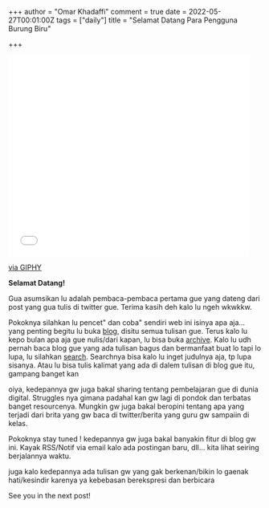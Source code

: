 +++
author = "Omar Khadaffi"
comment = true
date = 2022-05-27T00:01:00Z
tags = ["daily"]
title = "Selamat Datang Para Pengguna Burung Biru"

+++
<iframe src="[https://giphy.com/embed/Vbtc9VG51NtzT1Qnv1](https://giphy.com/embed/Vbtc9VG51NtzT1Qnv1 "https://giphy.com/embed/Vbtc9VG51NtzT1Qnv1")" width="480" height="400" frameBorder="0" class="giphy-embed" allowFullScreen></iframe><p><a href="[https://giphy.com/gifs/Friends-friends-tv-episode-219-Vbtc9VG51NtzT1Qnv1](https://giphy.com/gifs/Friends-friends-tv-episode-219-Vbtc9VG51NtzT1Qnv1 "https://giphy.com/gifs/Friends-friends-tv-episode-219-Vbtc9VG51NtzT1Qnv1")">via GIPHY</a></p>

**Selamat Datang!**

Gua asumsikan lu adalah pembaca-pembaca pertama gue yang dateng dari post yang gua tulis di twitter gue. Terima kasih deh kalo lu ngeh wkwkkw.

Pokoknya silahkan lu pencet" dan coba" sendiri web ini isinya apa aja... yang penting begitu lu buka [blog](https://khadaffiomar.tech/blog/ "Blog"), disitu semua tulisan gue. Terus kalo lu kepo bulan apa aja gue nulis/dari kapan, lu bisa buka [archive](https://khadaffiomar.tech/archives/ "Archive "). Kalo lu udh pernah baca blog gue yang ada tulisan bagus dan bermanfaat buat lo tapi lo lupa, lu silahkan [search](https://khadaffiomar.tech/search/ "Search"). Searchnya bisa kalo lu inget judulnya aja, tp lupa sisanya. Atau lu bisa tulis kalimat yang ada di dalem tulisan di blog gue itu, gampang banget kan

oiya, kedepannya gw juga bakal sharing tentang pembelajaran gue di dunia digital. Struggles nya gimana padahal kan gw lagi di pondok dan terbatas banget resourcenya. Mungkin gw juga bakal beropini tentang apa yang terjadi dari brita yang gw baca di twitter/berita yang guru gw sampaiin di kelas. 

Pokoknya stay tuned ! kedepannya gw juga bakal banyakin fitur di blog gw ini. Kayak RSS/Notif via email kalo ada postingan baru, dll... kita lihat seiring berjalannya waktu.   
  
juga kalo kedepannya ada tulisan gw yang gak berkenan/bikin lo gaenak hati/kesindir karenya ya kebebasan berekspresi dan berbicara  
  
See you in the next post!